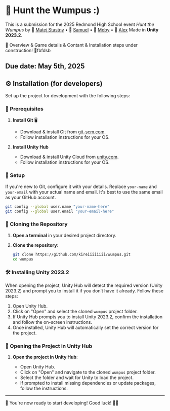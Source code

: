 # 🏹 Hunt the Wumpus :)

This is a submission for the 2025 Redmond High School event _Hunt the Wumpus_ by
👤 [Matej Stastny](https://github.com/kireiiiiiiii) • 👤 [Samuel](https://github.com/Snapshot20) • 👤 [Moby](https://github.com/MobyWonKenobi) • 👤 [Alex](https://github.com/alexchang319)
Made in **Unity 2023.2**.

🚧 Overview & Game details & Contant & Installation steps under construction! 🚧fbfdsb

Due date: May 5th, 2025
---

## ⚙️ Installation (for developers)

Set up the project for development with the following steps:

### 📌 Prerequisites

1. **Install Git** 🖥️

   - Download & install Git from [git-scm.com](https://git-scm.com/).
   - Follow installation instructions for your OS.

2. **Install Unity Hub**

   - Download & install Unity Cloud from [unity.com](https://unity.com/download).
   - Follow installation instructions for your OS.

### 🔧 Setup

If you're new to Git, configure it with your details. Replace `your-name` and `your-email` with your actual name and email. It's best to use the same email as your GitHub account.

```sh
git config --global user.name "your-name-here"
git config --global user.email "your-email-here"
```

### 📂 Cloning the Repository

1. **Open a terminal** in your desired project directory.
2. **Clone the repository**:

   ```sh
   git clone https://github.com/kireiiiiiiii/wumpus.git
   cd wumpus
   ```

### 🛠 Installing Unity 2023.2

When opening the project, Unity Hub will detect the required version (Unity 2023.2) and prompt you to install it if you don’t have it already. Follow these steps:

1. Open Unity Hub.
2. Click on "Open" and select the cloned `wumpus` project folder.
3. If Unity Hub prompts you to install Unity 2023.2, confirm the installation and follow the on-screen instructions.
4. Once installed, Unity Hub will automatically set the correct version for the project.

### 📂 Opening the Project in Unity Hub

1. **Open the project in Unity Hub**:

   - Open Unity Hub.
   - Click on "Open" and navigate to the cloned `wumpus` project folder.
   - Select the folder and wait for Unity to load the project.
   - If prompted to install missing dependencies or update packages, follow the instructions.

---

🎯 You're now ready to start developing! Good luck! 🏹👀
